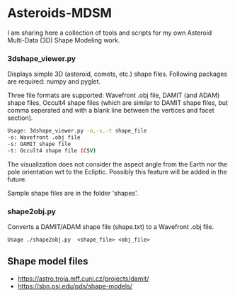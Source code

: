 # Asteroids-MDSM
I am sharing here a collection of tools and scripts for my own Asteroid Multi-Data (3D) Shape Modeling work.


### 3dshape_viewer.py
Displays simple 3D (asteroid, comets, etc.) shape files. Following packages are required: numpy and pyglet.

Three file formats are supported: Wavefront .obj file, DAMIT (and ADAM) shape files, Occult4 shape files (which are similar to DAMIT shape files, but comma seperated and with a blank line between the vertices and facet section).

```bash
Usage: 3dshape_viewer.py -o,-s,-t shape_file
-o: Wavefront .obj file
-s: DAMIT shape file
-t: Occult4 shape file (CSV)
```

The visualization does not consider the aspect angle from the Earth nor the pole orientation wrt to the Ecliptic. Possibly this feature will be added in the future.

Sample shape files are in the folder 'shapes'.

### shape2obj.py
Converts a DAMIT/ADAM shape file (shape.txt) to a Wavefront .obj file.

`Usage ./shape2obj.py  <shape_file> <obj_file>`



## Shape model files
- <https://astro.troja.mff.cuni.cz/projects/damit/>
- <https://sbn.psi.edu/pds/shape-models/>